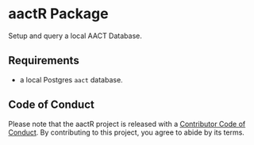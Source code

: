 # aactR Package  

Setup and query a local AACT Database.  


## Requirements   

* a local Postgres `aact` database.   


## Code of Conduct

Please note that the aactR project is released with a [Contributor Code of Conduct](https://contributor-covenant.org/version/2/0/CODE_OF_CONDUCT.html). By contributing to this project, you agree to abide by its terms.
